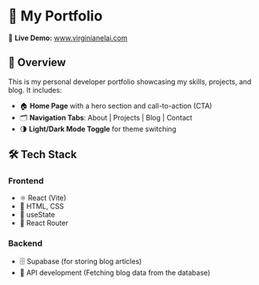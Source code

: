 # 🌟 My Portfolio  

🚀 **Live Demo:** www.virginianelai.com

## 📌 Overview  
This is my personal developer portfolio showcasing my skills, projects, and blog. It includes:  
- 🏠 **Home Page** with a hero section and call-to-action (CTA)  
- 🗂️ **Navigation Tabs**: About | Projects | Blog | Contact  
- 🌗 **Light/Dark Mode Toggle** for theme switching  

## 🛠️ Tech Stack  
### **Frontend**  
- ⚛️ React (Vite)  
- 🎨 HTML, CSS  
- 🧠 useState  
- 🔗 React Router  

### **Backend**  
- 🗄️ Supabase (for storing blog articles)  
- 📡 API development (Fetching blog data from the database)  
